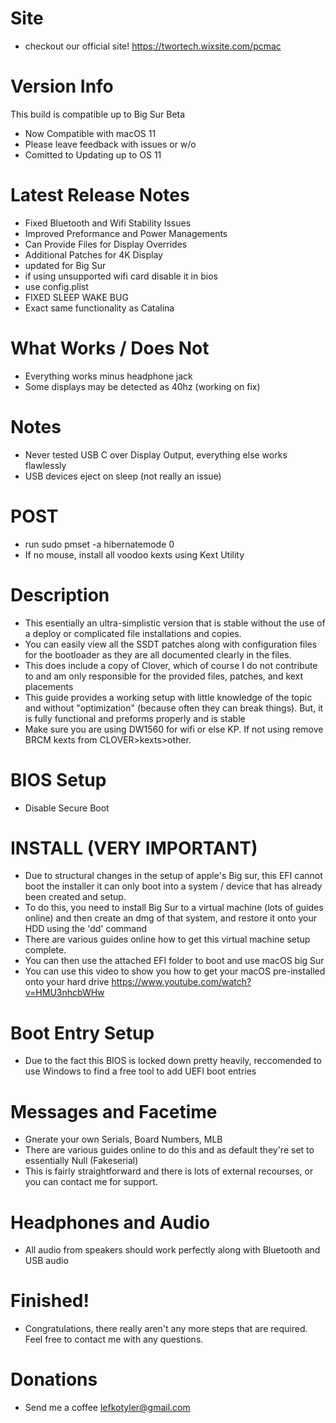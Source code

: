 # Site
- checkout our official site! https://twortech.wixsite.com/pcmac

# Version Info
This build is compatible up to Big Sur Beta
- Now Compatible with macOS 11
- Please leave feedback with issues or w/o
- Comitted to Updating up to OS 11

# Latest Release Notes
- Fixed Bluetooth and Wifi Stability Issues
- Improved Preformance and Power Managements
- Can Provide Files for Display Overrides
- Additional Patches for 4K Display
- updated for Big Sur
- if using unsupported wifi card disable it in bios
- use config.plist
- FIXED SLEEP WAKE BUG
- Exact same functionality as Catalina

# What Works / Does Not
- Everything works minus headphone jack
- Some displays may be detected as 40hz (working on fix)

# Notes
- Never tested USB C over Display Output, everything else works flawlessly
- USB devices eject on sleep (not really an issue)

# POST

- run sudo pmset -a hibernatemode 0
- If no mouse, install all voodoo kexts using Kext Utility

# Description

- This esentially an ultra-simplistic version that is stable without the use of a deploy or complicated file installations and copies.
- You can easily view all the SSDT patches along with configuration files for the bootloader as they are all documented clearly in the files.
- This does include a copy of Clover, which of course I do not contribute to and am only responsible for the provided files, patches, and kext placements
- This guide provides a working setup with little knowledge of the topic and without "optimization" (because often they can break things). But, it is fully functional and preforms properly and is stable
- Make sure you are using DW1560 for wifi or else KP. If not using remove BRCM kexts from CLOVER>kexts>other.

# BIOS Setup
- Disable Secure Boot

# INSTALL (VERY IMPORTANT)
- Due to structural changes in the setup of apple's Big sur, this EFI cannot boot the installer it can only boot into a system / device that has already been created and setup.
- To do this, you need to install Big Sur to a virtual machine (lots of guides online) and then create an dmg of that system, and restore it onto your HDD using the 'dd' command
- There are various guides online how to get this virtual machine setup complete.
- You can then use the attached EFI folder to boot and use macOS big Sur
- You can use this video to show you how to get your macOS pre-installed onto your hard drive https://www.youtube.com/watch?v=HMU3nhcbWHw
 
 # Boot Entry Setup
 - Due to the fact this BIOS is locked down pretty heavily, reccomended to use Windows to find a free tool to add UEFI boot entries
 
  # Messages and Facetime
 - Gnerate your own Serials, Board Numbers, MLB
 - There are various guides online to do this and as default they're set to essentially Null (Fakeserial)
 - This is fairly straightforward and there is lots of external recourses, or you can contact me for support.
 
 # Headphones and Audio
 - All audio from speakers should work perfectly along with Bluetooth and USB audio
 
 # Finished!
 - Congratulations, there really aren't any more steps that are required. Feel free to contact me with any questions. 

# Donations 
- Send me a coffee lefkotyler@gmail.com
